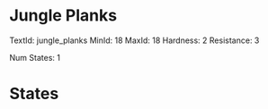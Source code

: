 # Jungle Planks
TextId: jungle_planks
MinId: 18
MaxId: 18
Hardness: 2
Resistance: 3

Num States: 1
# States
```

```